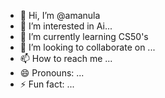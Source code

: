 - 👋 Hi, I’m @amanula
- 👀 I’m interested in Ai...
- 🌱 I’m currently learning CS50's 
- 💞️ I’m looking to collaborate on ...
- 📫 How to reach me ...
- 😄 Pronouns: ...
- ⚡ Fun fact: ...

<!---
amanula/amanula is a ✨ special ✨ repository because its `README.md` (this file) appears on your GitHub profile.
You can click the Preview link to take a look at your changes.
--->
